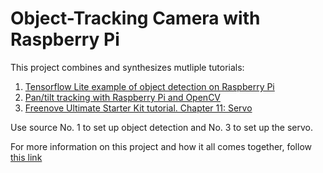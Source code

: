 # Object-Tracking Camera with Raspberry Pi

This project combines and synthesizes mutliple tutorials:
1. [Tensorflow Lite example of object detection on Raspberry Pi](https://github.com/tensorflow/examples/tree/master/lite/examples/object_detection/raspberry_pi)
2. [Pan/tilt tracking with Raspberry Pi and OpenCV](https://pyimagesearch.com/2019/04/01/pan-tilt-face-tracking-with-a-raspberry-pi-and-opencv/)
3. [Freenove Ultimate Starter Kit tutorial. Chapter 11: Servo](https://github.com/Freenove/Freenove_Ultimate_Starter_Kit/blob/master/Tutorial.pdf) 

Use source No. 1 to set up object detection and No. 3 to set up the servo. 

For more information on this project and how it all comes together, follow [this link](https://nikita-kotsehub.notion.site/Assignment-4-Final-Project-Write-Up-90bb9297fe214a0ba558b268a0b1a30d)
